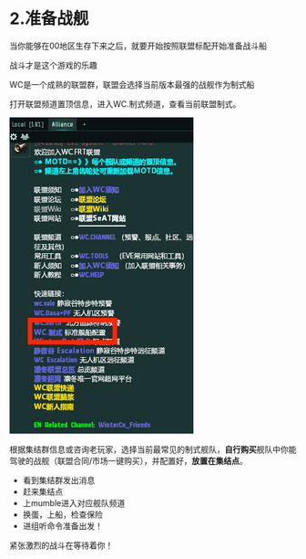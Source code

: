 # 2.准备战舰

当你能够在00地区生存下来之后，就要开始按照联盟标配开始准备战斗船

战斗才是这个游戏的乐趣

WC是一个成熟的联盟群，联盟会选择当前版本最强的战舰作为制式船

打开联盟频道置顶信息，进入WC.制式频道，查看当前联盟制式。

![](../.gitbook/assets/alliance_fitting.png)


根据集结群信息或咨询老玩家，选择当前最常见的制式舰队，**自行购买**舰队中你能驾驶的战舰（联盟合同/市场一键购买），并配置好，**放置在集结点**。


* 看到集结群发出消息
* 赶来集结点
* 上mumble进入对应舰队频道
* 换蛋，上船，检查保险
* 进组听命令准备出发！

紧张激烈的战斗在等待着你！

